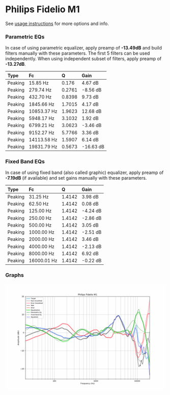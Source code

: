 # Philips Fidelio M1
See [usage instructions](https://github.com/jaakkopasanen/AutoEq#usage) for more options and info.

### Parametric EQs
In case of using parametric equalizer, apply preamp of **-13.49dB** and build filters manually
with these parameters. The first 5 filters can be used independently.
When using independent subset of filters, apply preamp of **-13.27dB**.

| Type    | Fc          |      Q | Gain      |
|:--------|:------------|:-------|:----------|
| Peaking | 15.85 Hz    | 0.176  | 4.67 dB   |
| Peaking | 279.74 Hz   | 0.2761 | -8.56 dB  |
| Peaking | 432.70 Hz   | 0.8398 | 9.73 dB   |
| Peaking | 1845.66 Hz  | 1.7015 | 4.17 dB   |
| Peaking | 10853.37 Hz | 1.9623 | 12.68 dB  |
| Peaking | 5948.17 Hz  | 3.1032 | 1.92 dB   |
| Peaking | 6799.21 Hz  | 3.0623 | -3.46 dB  |
| Peaking | 9152.27 Hz  | 5.7766 | 3.36 dB   |
| Peaking | 14113.58 Hz | 1.5907 | 6.14 dB   |
| Peaking | 19831.79 Hz | 0.5673 | -16.63 dB |

### Fixed Band EQs
In case of using fixed band (also called graphic) equalizer, apply preamp of **-7.19dB**
(if available) and set gains manually with these parameters.

| Type    | Fc          |      Q | Gain     |
|:--------|:------------|:-------|:---------|
| Peaking | 31.25 Hz    | 1.4142 | 3.98 dB  |
| Peaking | 62.50 Hz    | 1.4142 | 0.08 dB  |
| Peaking | 125.00 Hz   | 1.4142 | -4.24 dB |
| Peaking | 250.00 Hz   | 1.4142 | -2.86 dB |
| Peaking | 500.00 Hz   | 1.4142 | 3.05 dB  |
| Peaking | 1000.00 Hz  | 1.4142 | -2.51 dB |
| Peaking | 2000.00 Hz  | 1.4142 | 3.46 dB  |
| Peaking | 4000.00 Hz  | 1.4142 | -2.13 dB |
| Peaking | 8000.00 Hz  | 1.4142 | 6.92 dB  |
| Peaking | 16000.01 Hz | 1.4142 | -0.22 dB |

### Graphs
![](./Philips%20Fidelio%20M1.png)